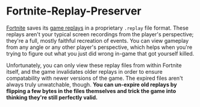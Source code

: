 # Fortnite-Replay-Preserver

[Fortnite](https://www.epicgames.com/fortnite) saves its [game replays](https://www.epicgames.com/fortnite/en-US/news/fortnite-battle-royale-replay-system) in a proprietary `.replay` file format. These replays aren't your typical screen recordings from the player's perspective; they're a full, mostly faithful recreation of events. You can view gameplay from any angle or any other player's perspective, which helps when you're trying to figure out what you just did wrong in-game that got yourself killed.

Unfortunately, you can only view these replay files from within Fortnite itself, and the game invalidates older replays in order to ensure compatability with newer versions of the game. The expired files aren't always truly unwatchable, though. **You can un-expire old replays by flipping a few bytes in the files themselves and trick the game into thinking they're still perfectly valid.**
